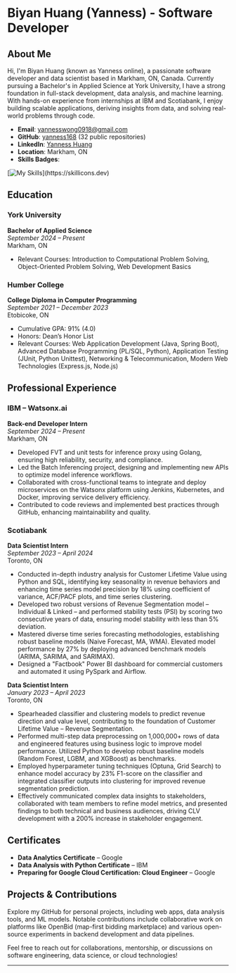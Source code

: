 # Biyan Huang (Yanness) - Software Developer
## About Me
Hi, I'm Biyan Huang (known as Yanness online), a passionate software developer and data scientist based in Markham, ON, Canada. Currently pursuing a Bachelor's in Applied Science at York University, I have a strong foundation in full-stack development, data analysis, and machine learning. With hands-on experience from internships at IBM and Scotiabank, I enjoy building scalable applications, deriving insights from data, and solving real-world problems through code.

- **Email**: yannesswong0918@gmail.com
- **GitHub**: [yanness168](https://github.com/yanness168) (32 public repositories)
- **LinkedIn**: [Yanness Huang](https://www.linkedin.com/in/yanness-huang-269506226)
- **Location**: Markham, ON
- **Skills Badges**:

[![My Skills](https://skillicons.dev/icons?i=python,golang,aws,docker,js,java,react,nodejs,django,jenkins,kubernetes,git,prometheus,redis,)](https://skillicons.dev)


## Education
### York University
**Bachelor of Applied Science**  
*September 2024 – Present*  
Markham, ON  
- Relevant Courses: Introduction to Computational Problem Solving, Object-Oriented Problem Solving, Web Development Basics

### Humber College
**College Diploma in Computer Programming**  
*September 2021 – December 2023*  
Etobicoke, ON  
- Cumulative GPA: 91% (4.0)  
- Honors: Dean’s Honor List  
- Relevant Courses: Web Application Development (Java, Spring Boot), Advanced Database Programming (PL/SQL, Python), Application Testing (JUnit, Python Unittest), Networking & Telecommunication, Modern Web Technologies (Express.js, Node.js)

## Professional Experience
### IBM – Watsonx.ai
**Back-end Developer Intern**  
*September 2024 – Present*  
Markham, ON  
- Developed FVT and unit tests for inference proxy using Golang, ensuring high reliability, security, and compliance.  
- Led the Batch Inferencing project, designing and implementing new APIs to optimize model inference workflows.  
- Collaborated with cross-functional teams to integrate and deploy microservices on the Watsonx platform using Jenkins, Kubernetes, and Docker, improving service delivery efficiency.  
- Contributed to code reviews and implemented best practices through GitHub, enhancing maintainability and quality.

### Scotiabank
**Data Scientist Intern**  
*September 2023 – April 2024*  
Toronto, ON  
- Conducted in-depth industry analysis for Customer Lifetime Value using Python and SQL, identifying key seasonality in revenue behaviors and enhancing time series model precision by 18% using coefficient of variance, ACF/PACF plots, and time series clustering.  
- Developed two robust versions of Revenue Segmentation model – Individual & Linked – and performed stability tests (PSI) by scoring two consecutive years of data, ensuring model stability with less than 5% deviation.  
- Mastered diverse time series forecasting methodologies, establishing robust baseline models (Naive Forecast, MA, WMA). Elevated model performance by 27% by deploying advanced benchmark models (ARIMA, SARIMA, and SARIMAX).  
- Designed a "Factbook" Power BI dashboard for commercial customers and automated it using PySpark and Airflow.

**Data Scientist Intern**  
*January 2023 – April 2023*  
Toronto, ON  
- Spearheaded classifier and clustering models to predict revenue direction and value level, contributing to the foundation of Customer Lifetime Value – Revenue Segmentation.  
- Performed multi-step data preprocessing on 1,000,000+ rows of data and engineered features using business logic to improve model performance. Utilized Python to develop robust baseline models (Random Forest, LGBM, and XGBoost) as benchmarks.  
- Employed hyperparameter tuning techniques (Optuna, Grid Search) to enhance model accuracy by 23% F1-score on the classifier and integrated classifier outputs into clustering for improved revenue segmentation prediction.  
- Effectively communicated complex data insights to stakeholders, collaborated with team members to refine model metrics, and presented findings to both technical and business audiences, driving CLV development with a 200% increase in stakeholder engagement.

## Certificates
- **Data Analytics Certificate** – Google  
- **Data Analysis with Python Certificate** – IBM  
- **Preparing for Google Cloud Certification: Cloud Engineer** – Google  

## Projects & Contributions
Explore my GitHub for personal projects, including web apps, data analysis tools, and ML models. Notable contributions include collaborative work on platforms like OpenBid (map-first bidding marketplace) and various open-source experiments in backend development and data pipelines.

Feel free to reach out for collaborations, mentorship, or discussions on software engineering, data science, or cloud technologies!

---
